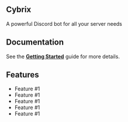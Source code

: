 ## Cybrix

A powerful Discord bot for all your server needs

## Documentation

See the **[Getting Started](/getting-started)** guide for more details.

## Features

- Feature #1
- Feature #1
- Feature #1
- Feature #1
- Feature #1
